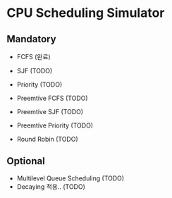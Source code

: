# CPU Scheduling Simulator


## Mandatory
- FCFS (완료)

- SJF (TODO)
- Priority (TODO)
- Preemtive FCFS (TODO)
- Preemtive SJF (TODO)
- Preemtive Priority (TODO)
- Round Robin (TODO)

## Optional
- Multilevel Queue Scheduling (TODO)
- Decaying 적용.. (TODO)
